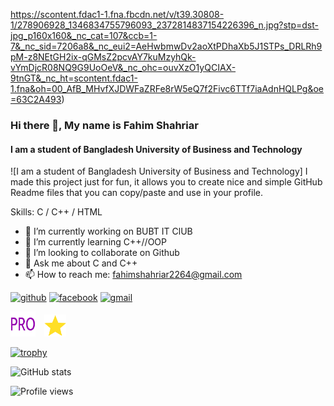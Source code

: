 https://scontent.fdac1-1.fna.fbcdn.net/v/t39.30808-1/278906928_1346834755796093_2372814837154226396_n.jpg?stp=dst-jpg_p160x160&_nc_cat=107&ccb=1-7&_nc_sid=7206a8&_nc_eui2=AeHwbmwDv2aoXtPDhaXb5J1STPs_DRLRh9pM-z8NEtGH2ix-qGMsZ2pcvAY7kuMzyhQk-vYmDjcR08NQ9G9UoOeV&_nc_ohc=ouvXzO1yQCIAX-9tnGT&_nc_ht=scontent.fdac1-1.fna&oh=00_AfB_MHvfXJDWFaZRFe8rW5eQ7f2Fivc6TTf7iaAdnHQLPg&oe=63C2A493)


### Hi there 👋, My name is Fahim Shahriar
#### I am a student of Bangladesh University of Business and Technology
![I am a student of Bangladesh University of Business and Technology]
I made this project just for fun, it allows you to create nice and simple GitHub Readme files that you can copy/paste and use in your profile.

Skills: C / C++ / HTML

- 🔭 I’m currently working on BUBT IT ClUB 
- 🌱 I’m currently learning C++//OOP 
- 👯 I’m looking to collaborate on Github 
- 💬 Ask me about C and C++ 
- 📫 How to reach me: fahimshahriar2264@gmail.com 


[<img src='https://cdn.jsdelivr.net/npm/simple-icons@3.0.1/icons/github.svg' alt='github' height='40'>](https://github.com/https://github.com/FahimShahriar26)  [<img src='https://cdn.jsdelivr.net/npm/simple-icons@3.0.1/icons/facebook.svg' alt='facebook' height='40'>](https://www.facebook.com/facebook.com/fahim.shahriar.3979489/)  [<img src='https://cdn.jsdelivr.net/npm/simple-icons@3.0.1/icons/gmail.svg' alt='gmail' height='40'>](fahimshahriar2264@gmail.com)  

<a href='https://github.com/pricing'><img src='https://raw.githubusercontent.com/acervenky/animated-github-badges/master/assets/pro.gif' width='40' height='40'></a> <a href='https://stars.github.com/'><img src='https://raw.githubusercontent.com/acervenky/animated-github-badges/master/assets/starbadge.gif' width='35' height='35'></a> 

[![trophy](https://github-profile-trophy.vercel.app/?username=https://github.com/FahimShahriar26)](https://github.com/ryo-ma/github-profile-trophy)

![GitHub stats](https://github-readme-stats.vercel.app/api?username=https://github.com/FahimShahriar26&show_icons=true)  

![Profile views](https://gpvc.arturio.dev/https://github.com/FahimShahriar26)  
